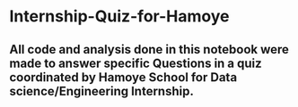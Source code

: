 # Internship-Quiz-for-Hamoye
## All code and analysis done in this notebook were made to answer specific Questions in a quiz coordinated by Hamoye School for Data science/Engineering Internship.
